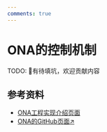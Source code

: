 ```yaml
---
comments: true
---
```


# ONA的控制机制

TODO: 🚧有待填坑，欢迎贡献内容

## 参考资料

- [ONA工程实现介绍页面](./../../../impl/impls/ona.md)
- [ONA的GitHub页面↗](https://github.com/opennars/OpenNARS-for-Applications)

